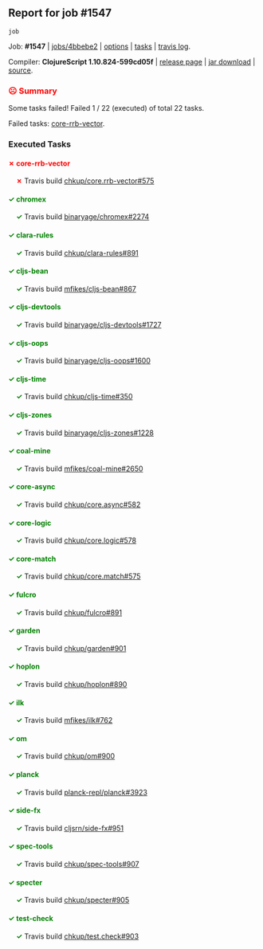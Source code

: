 ## Report for job #1547
```
job
```


Job: **#1547** | [jobs/4bbebe2](https://github.com/cljs-oss/canary/commit/4bbebe25e7f90a241b079493cccd49870115b326) | [options](options.edn) | [tasks](tasks.edn) | [travis log](https://travis-ci.org/cljs-oss/canary/builds/730480931).

Compiler: **ClojureScript 1.10.824-599cd05f** | [release page](https://github.com/cljs-oss/canary/releases/tag/r1.10.824-599cd05f) | [jar download](https://github.com/cljs-oss/canary/releases/download/r1.10.824-599cd05f/clojurescript-1.10.824-599cd05f.jar) | [source](https://github.com/clojure/clojurescript/commit/599cd05fd271b4ce672e8a6124f0f785b1b3b2d0).

### <b style='color:red'>☹ Summary</b>

Some tasks failed! Failed 1 / 22 (executed) of total 22 tasks.

Failed tasks: [core-rrb-vector](#-core-rrb-vector).

### Executed Tasks

#### <b style='color:red'>&#x2717; core-rrb-vector</b>
&nbsp;&nbsp;&nbsp;&nbsp;<b style='color:red'>&#x2717;</b> Travis build [chkup/core.rrb-vector#575](https://travis-ci.org/chkup/core.rrb-vector/builds/730481207)<br>

#### <b style='color:green'>&#x2713; chromex</b>
&nbsp;&nbsp;&nbsp;&nbsp;<b style='color:green'>&#x2713;</b> Travis build [binaryage/chromex#2274](https://travis-ci.org/binaryage/chromex/builds/730481180)<br>

#### <b style='color:green'>&#x2713; clara-rules</b>
&nbsp;&nbsp;&nbsp;&nbsp;<b style='color:green'>&#x2713;</b> Travis build [chkup/clara-rules#891](https://travis-ci.org/chkup/clara-rules/builds/730481182)<br>

#### <b style='color:green'>&#x2713; cljs-bean</b>
&nbsp;&nbsp;&nbsp;&nbsp;<b style='color:green'>&#x2713;</b> Travis build [mfikes/cljs-bean#867](https://travis-ci.org/mfikes/cljs-bean/builds/730481184)<br>

#### <b style='color:green'>&#x2713; cljs-devtools</b>
&nbsp;&nbsp;&nbsp;&nbsp;<b style='color:green'>&#x2713;</b> Travis build [binaryage/cljs-devtools#1727](https://travis-ci.org/binaryage/cljs-devtools/builds/730481186)<br>

#### <b style='color:green'>&#x2713; cljs-oops</b>
&nbsp;&nbsp;&nbsp;&nbsp;<b style='color:green'>&#x2713;</b> Travis build [binaryage/cljs-oops#1600](https://travis-ci.org/binaryage/cljs-oops/builds/730481188)<br>

#### <b style='color:green'>&#x2713; cljs-time</b>
&nbsp;&nbsp;&nbsp;&nbsp;<b style='color:green'>&#x2713;</b> Travis build [chkup/cljs-time#350](https://travis-ci.org/chkup/cljs-time/builds/730481190)<br>

#### <b style='color:green'>&#x2713; cljs-zones</b>
&nbsp;&nbsp;&nbsp;&nbsp;<b style='color:green'>&#x2713;</b> Travis build [binaryage/cljs-zones#1228](https://travis-ci.org/binaryage/cljs-zones/builds/730481193)<br>

#### <b style='color:green'>&#x2713; coal-mine</b>
&nbsp;&nbsp;&nbsp;&nbsp;<b style='color:green'>&#x2713;</b> Travis build [mfikes/coal-mine#2650](https://travis-ci.org/mfikes/coal-mine/builds/730481195)<br>

#### <b style='color:green'>&#x2713; core-async</b>
&nbsp;&nbsp;&nbsp;&nbsp;<b style='color:green'>&#x2713;</b> Travis build [chkup/core.async#582](https://travis-ci.org/chkup/core.async/builds/730481201)<br>

#### <b style='color:green'>&#x2713; core-logic</b>
&nbsp;&nbsp;&nbsp;&nbsp;<b style='color:green'>&#x2713;</b> Travis build [chkup/core.logic#578](https://travis-ci.org/chkup/core.logic/builds/730481203)<br>

#### <b style='color:green'>&#x2713; core-match</b>
&nbsp;&nbsp;&nbsp;&nbsp;<b style='color:green'>&#x2713;</b> Travis build [chkup/core.match#575](https://travis-ci.org/chkup/core.match/builds/730481205)<br>

#### <b style='color:green'>&#x2713; fulcro</b>
&nbsp;&nbsp;&nbsp;&nbsp;<b style='color:green'>&#x2713;</b> Travis build [chkup/fulcro#891](https://travis-ci.org/chkup/fulcro/builds/730481242)<br>

#### <b style='color:green'>&#x2713; garden</b>
&nbsp;&nbsp;&nbsp;&nbsp;<b style='color:green'>&#x2713;</b> Travis build [chkup/garden#901](https://travis-ci.org/chkup/garden/builds/730481274)<br>

#### <b style='color:green'>&#x2713; hoplon</b>
&nbsp;&nbsp;&nbsp;&nbsp;<b style='color:green'>&#x2713;</b> Travis build [chkup/hoplon#890](https://travis-ci.org/chkup/hoplon/builds/730481244)<br>

#### <b style='color:green'>&#x2713; ilk</b>
&nbsp;&nbsp;&nbsp;&nbsp;<b style='color:green'>&#x2713;</b> Travis build [mfikes/ilk#762](https://travis-ci.org/mfikes/ilk/builds/730481276)<br>

#### <b style='color:green'>&#x2713; om</b>
&nbsp;&nbsp;&nbsp;&nbsp;<b style='color:green'>&#x2713;</b> Travis build [chkup/om#900](https://travis-ci.org/chkup/om/builds/730481288)<br>

#### <b style='color:green'>&#x2713; planck</b>
&nbsp;&nbsp;&nbsp;&nbsp;<b style='color:green'>&#x2713;</b> Travis build [planck-repl/planck#3923](https://travis-ci.org/planck-repl/planck/builds/730481248)<br>

#### <b style='color:green'>&#x2713; side-fx</b>
&nbsp;&nbsp;&nbsp;&nbsp;<b style='color:green'>&#x2713;</b> Travis build [cljsrn/side-fx#951](https://travis-ci.org/cljsrn/side-fx/builds/730481282)<br>

#### <b style='color:green'>&#x2713; spec-tools</b>
&nbsp;&nbsp;&nbsp;&nbsp;<b style='color:green'>&#x2713;</b> Travis build [chkup/spec-tools#907](https://travis-ci.org/chkup/spec-tools/builds/730481290)<br>

#### <b style='color:green'>&#x2713; specter</b>
&nbsp;&nbsp;&nbsp;&nbsp;<b style='color:green'>&#x2713;</b> Travis build [chkup/specter#905](https://travis-ci.org/chkup/specter/builds/730481280)<br>

#### <b style='color:green'>&#x2713; test-check</b>
&nbsp;&nbsp;&nbsp;&nbsp;<b style='color:green'>&#x2713;</b> Travis build [chkup/test.check#903](https://travis-ci.org/chkup/test.check/builds/730481255)<br>